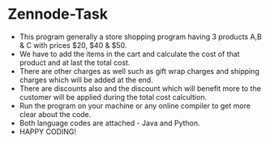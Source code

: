 # Zennode-Task

- This program generally a store shopping program having 3 products A,B & C with prices $20, $40 & $50.
- We have to add the items in the cart and calculate the cost of that product and at last the total cost.
- There are other charges as well such as gift wrap charges and shipping charges which will be added at the end.
- There are discounts also and the discount which will benefit more to the customer will be applied during the total cost calcultion.
- Run the program on your machine or any online compiler to get more clear about the code.
- Both language codes are attached - Java and Python.
- HAPPY CODING! 
